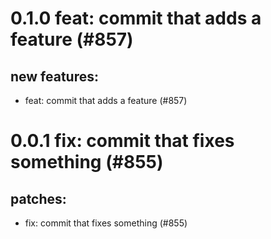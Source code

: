 # 0.1.0 feat: commit that adds a feature (#857)

## new features:
* feat: commit that adds a feature (#857)

# 0.0.1 fix: commit that fixes something (#855)

## patches:
* fix: commit that fixes something (#855)

